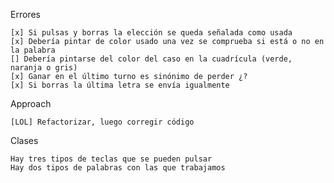 Errores

    [x] Si pulsas y borras la elección se queda señalada como usada 
    [x] Debería pintar de color usado una vez se comprueba si está o no en la palabra
    [] Debería pintarse del color del caso en la cuadrícula (verde, naranja o gris)
    [x] Ganar en el último turno es sinónimo de perder ¿?
    [x] Si borras la última letra se envía igualmente

Approach

    [LOL] Refactorizar, luego corregir código 

Clases
    
    Hay tres tipos de teclas que se pueden pulsar
    Hay dos tipos de palabras con las que trabajamos
